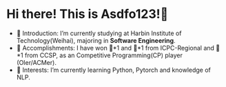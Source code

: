 # Hi there! This is Asdfo123!👋
- 🔭 Introduction: I’m currently studying at Harbin Institute of Technology(Weihai), majoring in **Software Engineering**.
- 🏅 Accomplishments: I have won 🥈\*1 and 🥉\*1 from ICPC-Regional and 🥉\*1 from CCSP, as an Competitive Programming(CP) player (OIer/ACMer).
- 🌱 Interests: I’m currently learning Python, Pytorch and knowledge of NLP.
<!--
**asdfo123/asdfo123** is a ✨ _special_ ✨ repository because its `README.md` (this file) appears on your GitHub profile.

Here are some ideas to get you started:

- 🔭 I’m currently working on ...
- 🌱 I’m currently learning ...
- 👯 I’m looking to collaborate on ...
- 🤔 I’m looking for help with ...
- 💬 Ask me about ...
- 📫 How to reach me: ...
- 😄 Pronouns: ...
- ⚡ Fun fact: ...
-->

